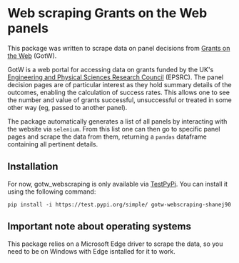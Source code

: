 # Web scraping Grants on the Web panels

This package was written to scrape data on panel decisions from [Grants on the Web](https://gow.epsrc.ukri.org/) (GotW).

GotW is a web portal for accessing data on grants funded by the UK's [Engineering and Physical Sciences Research Council](https://www.ukri.org/councils/epsrc/) (EPSRC). The panel decision pages are of particular interest as they hold summary details of the outcomes, enabling the calculation of success rates. This allows one to see the number and value of grants successful, unsuccessful or treated in some other way (eg, passed to another panel).

The package automatically generates a list of all panels by interacting with the website via `selenium`. From this list one can then go to specific panel pages and scrape the data from them, returning a `pandas` dataframe containing all pertinent details.

## Installation

For now, gotw_webscraping is only available via [TestPyPi](https://test.pypi.org/project/gotw-webscraping-shanej90/). You can install it using the following command:

``` {python}
pip install -i https://test.pypi.org/simple/ gotw-webscraping-shanej90
```

## Important note about operating systems

This package relies on a Microsoft Edge driver to scrape the data, so you need to be on Windows with Edge isntalled for it to work.
